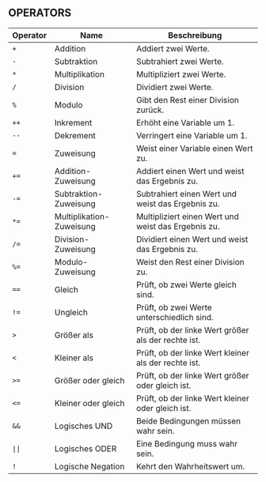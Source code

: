 ## OPERATORS

| Operator | Name                      | Beschreibung                                         |
|----------|---------------------------|------------------------------------------------------|
| `+`      | Addition                  | Addiert zwei Werte.                                  |
| `-`      | Subtraktion               | Subtrahiert zwei Werte.                              |
| `*`      | Multiplikation            | Multipliziert zwei Werte.                            |
| `/`      | Division                  | Dividiert zwei Werte.                                |
| `%`      | Modulo                    | Gibt den Rest einer Division zurück.                 |
| `++`     | Inkrement                 | Erhöht eine Variable um 1.                           |
| `--`     | Dekrement                 | Verringert eine Variable um 1.                       |
| `=`      | Zuweisung                 | Weist einer Variable einen Wert zu.                  |
| `+=`     | Addition-Zuweisung        | Addiert einen Wert und weist das Ergebnis zu.        |
| `-=`     | Subtraktion-Zuweisung     | Subtrahiert einen Wert und weist das Ergebnis zu.    |
| `*=`     | Multiplikation-Zuweisung  | Multipliziert einen Wert und weist das Ergebnis zu.  |
| `/=`     | Division-Zuweisung        | Dividiert einen Wert und weist das Ergebnis zu.      |
| `%=`     | Modulo-Zuweisung          | Weist den Rest einer Division zu.                    |
| `==`     | Gleich                    | Prüft, ob zwei Werte gleich sind.                    |
| `!=`     | Ungleich                  | Prüft, ob zwei Werte unterschiedlich sind.           |
| `>`      | Größer als                | Prüft, ob der linke Wert größer als der rechte ist.  |
| `<`      | Kleiner als               | Prüft, ob der linke Wert kleiner als der rechte ist. |
| `>=`     | Größer oder gleich        | Prüft, ob der linke Wert größer oder gleich ist.     |
| `<=`     | Kleiner oder gleich       | Prüft, ob der linke Wert kleiner oder gleich ist.    |
| `&&`     | Logisches UND             | Beide Bedingungen müssen wahr sein.                  |
| `\|\|`   | Logisches ODER            | Eine Bedingung muss wahr sein.                       |
| `!`      | Logische Negation         | Kehrt den Wahrheitswert um.                          |
